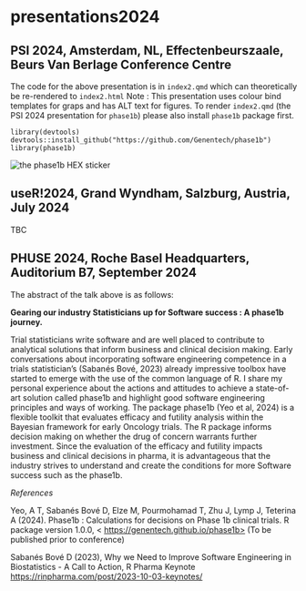 # presentations2024

## PSI 2024, Amsterdam, NL, Effectenbeurszaale, Beurs Van Berlage Conference Centre

The code for the above presentation is in `index2.qmd` which can theoretically be re-rendered to `index2.html`
Note : This presentation uses colour bind templates for graps and has ALT text for figures. 
To render `index2.qmd` (the PSI 2024 presentation for `phase1b`) please also install `phase1b` package first.

```{r}
library(devtools)
devtools::install_github("https://github.com/Genentech/phase1b")
library(phase1b)
```
![the phase1b HEX sticker]("imgaes/hex3.png")

## useR!2024, Grand Wyndham, Salzburg, Austria, July 2024

TBC

## PHUSE 2024, Roche Basel Headquarters, Auditorium B7, September 2024

The abstract of the talk above is as follows:

**Gearing our industry Statisticians up for Software success : A phase1b journey.**

Trial statisticians write software and are well placed to contribute to analytical solutions that inform business and clinical decision making. Early conversations about incorporating software engineering competence in a trials statistician’s (Sabanés Bové, 2023) already impressive toolbox have started to emerge with the use of the common language of R. I share my personal experience about the actions and attitudes to achieve a state-of-art solution called phase1b and highlight good software engineering principles and ways of working. The package phase1b (Yeo et al, 2024)  is a flexible toolkit that evaluates efficacy and futility analysis within the Bayesian framework for early Oncology trials. The R package informs decision making on whether the drug of concern warrants further investment. Since the evaluation of the efficacy and futility impacts business and clinical decisions in pharma, it is advantageous that the industry strives to understand and create the conditions for more Software success such as the phase1b.		
				 	 	 		
_References_

Yeo, A T, Sabanés Bové D, Elze M, Pourmohamad T, Zhu J, Lymp J, Teterina A (2024).
Phase1b : Calculations for decisions on Phase 1b clinical trials. R package
version 1.0.0, < https://genentech.github.io/phase1b>
(To be published prior to conference)

Sabanés Bové D (2023), Why we Need to Improve Software Engineering in Biostatistics - A Call to Action, 
R Pharma Keynote <https://rinpharma.com/post/2023-10-03-keynotes/>
